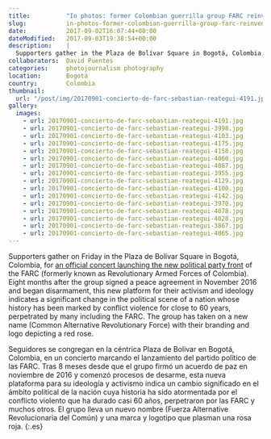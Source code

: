 ```yaml
---
title:          "In photos: former Colombian guerrilla group FARC reinvented, as a political party"
slug:           in-photos-former-colombian-guerrilla-group-farc-reinvented
date:           2017-09-02T16:07:44+00:00
dateModified:   2017-09-03T19:38:54+00:00
description:    |
  Supporters gather in the Plaza de Bolívar Square in Bogotá, Colombia, for an official concert launching the new political party front of the FARC.
collaborators:  David Puentes
categories:     photojournalism photography
location:       Bogotá
country:        Colombia
thumbnail:
  url: "/post/img/20170901-concierto-de-farc-sebastian-reategui-4191.jpg"
gallery:
  images:
    - url: 20170901-concierto-de-farc-sebastian-reategui-4191.jpg
    - url: 20170901-concierto-de-farc-sebastian-reategui-3998.jpg
    - url: 20170901-concierto-de-farc-sebastian-reategui-4103.jpg
    - url: 20170901-concierto-de-farc-sebastian-reategui-4175.jpg
    - url: 20170901-concierto-de-farc-sebastian-reategui-4158.jpg
    - url: 20170901-concierto-de-farc-sebastian-reategui-4060.jpg
    - url: 20170901-concierto-de-farc-sebastian-reategui-4087.jpg
    - url: 20170901-concierto-de-farc-sebastian-reategui-3955.jpg
    - url: 20170901-concierto-de-farc-sebastian-reategui-4129.jpg
    - url: 20170901-concierto-de-farc-sebastian-reategui-4100.jpg
    - url: 20170901-concierto-de-farc-sebastian-reategui-4142.jpg
    - url: 20170901-concierto-de-farc-sebastian-reategui-3970.jpg
    - url: 20170901-concierto-de-farc-sebastian-reategui-4078.jpg
    - url: 20170901-concierto-de-farc-sebastian-reategui-4028.jpg
    - url: 20170901-concierto-de-farc-sebastian-reategui-3867.jpg
    - url: 20170901-concierto-de-farc-sebastian-reategui-4065.jpg
---
```

Supporters gather on Friday in the Plaza de Bolívar Square in Bogotá, Colombia, for <a href="http://cadenaser.com/ser/2017/09/02/internacional/1504347564_198798.html" target="_blank">an official concert launching the new political party front</a> of the FARC (formerly known as Revolutionary Armed Forces of Colombia). Eight months after the group signed a peace agreement in November 2016 and began disarmament, this new platform for their activism and ideology indicates a significant change in the political scene of a nation whose history has been marked by conflict violence for close to 60 years, perpetrated by many including the FARC. The group has taken on a new name (Common Alternative Revolutionary Force) with their branding and logo depicting a red rose.

Seguidores se congregan en la céntrica Plaza de Bolivar en Bogotá, Colombia, en un concierto marcando el lanzamiento del partido político de las FARC. Tras 8 meses desde que el grupo firmó un acuerdo de paz en noviembre de 2016 y comenzó procesos de desarme, esta nueva plataforma para su ideología y activismo indica un cambio significado en el ámbito political de la nación cuya historia ha sido atormentada por el conflicto violento que ha durado casi 60 años, perpetraron por las FARC y muchos otros. El grupo lleva un nuevo nombre (Fuerza Alternative Revolucionaria del Común) y una marca y logotipo que plasman una rosa roja.
{:.es}

